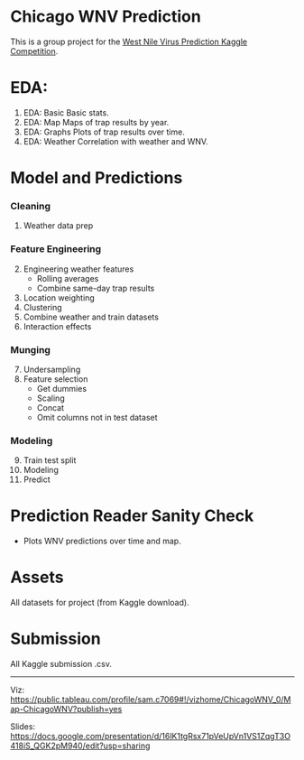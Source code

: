 # Chicago WNV Prediction

This is a group project for the [West Nile Virus Prediction Kaggle Competition](https://www.kaggle.com/c/predict-west-nile-virus).

# EDA:

1. EDA: Basic
    Basic stats.
2. EDA: Map
    Maps of trap results by year.
3. EDA: Graphs
    Plots of trap results over time.
4. EDA: Weather
    Correlation with weather and WNV.

# Model and Predictions


### Cleaning
1. Weather data prep

### Feature Engineering
2. Engineering weather features
    - Rolling averages
    - Combine same-day trap results
3. Location weighting
4. Clustering
5. Combine weather and train datasets
6. Interaction effects

### Munging
7. Undersampling
8. Feature selection
    - Get dummies 
    - Scaling
    - Concat
    - Omit columns not in test dataset
    
### Modeling
9. Train test split
10. Modeling
11. Predict

# Prediction Reader Sanity Check

- Plots WNV predictions over time and map.

# Assets

All datasets for project (from Kaggle download).

# Submission

All Kaggle submission .csv.

---
Viz: https://public.tableau.com/profile/sam.c7069#!/vizhome/ChicagoWNV_0/Map-ChicagoWNV?publish=yes

Slides: https://docs.google.com/presentation/d/16lK1tgRsx71pVeUpVn1VS1ZqgT3O418iS_QGK2pM940/edit?usp=sharing

